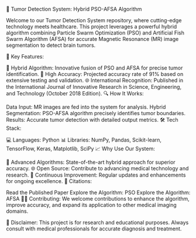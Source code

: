 🔬 Tumor Detection System: Hybrid PSO-AFSA Algorithm

Welcome to our Tumor Detection System repository, where cutting-edge technology meets healthcare. This project leverages a powerful hybrid algorithm combining Particle Swarm Optimization (PSO) and Artificial Fish Swarm Algorithm (AFSA) for accurate Magnetic Resonance (MR) image segmentation to detect brain tumors.

🚀 Key Features:

📸 Hybrid Algorithm: Innovative fusion of PSO and AFSA for precise tumor identification.
🎯 High Accuracy: Projected accuracy rate of 91% based on extensive testing and validation.
🌐 International Recognition: Published in the International Journal of Innovative Research in Science, Engineering, and Technology (October 2018 Edition).
🔍 How It Works:

Data Input: MR images are fed into the system for analysis.
Hybrid Segmentation: PSO-AFSA algorithm precisely identifies tumor boundaries.
Results: Accurate tumor detection with detailed output metrics.
🛠️ Tech Stack:

💻 Languages: Python
📊 Libraries: NumPy, Pandas, Scikit-learn, TensorFlow, Keras, Matplotlib, SciPy
📈 Why Use Our System:

🤖 Advanced Algorithms: State-of-the-art hybrid approach for superior accuracy.
🌐 Open Source: Contribute to advancing medical technology and research.
🔄 Continuous Improvement: Regular updates and enhancements for ongoing excellence.
📄 Citations:

Read the Published Paper
Explore the Algorithm: PSO
Explore the Algorithm: AFSA
👩‍💻 Contributing:
We welcome contributions to enhance the algorithm, improve accuracy, and expand its application to other medical imaging domains.

📌 Disclaimer:
This project is for research and educational purposes. Always consult with medical professionals for accurate diagnosis and treatment.

